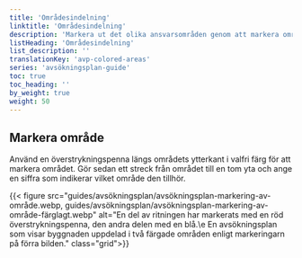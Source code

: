 ```yaml
---
title: 'Områdesindelning'
linktitle: 'Områdesindelning'
description: 'Markera ut det olika ansvarsområden genom att markera områdena med en överstrykspenna och ange en siffra för varje enskilt område.'
listHeading: 'Områdesindelning'
list_description: ''
translationKey: 'avp-colored-areas'
series: 'avsökningsplan-guide'
toc: true
toc_heading: ''
by_weight: true
weight: 50
---
```


## Markera område

Använd en överstrykningspenna längs områdets ytterkant i valfri färg för att markera området. Gör sedan ett streck från området till en tom yta och ange en siffra som indikerar vilket område den tillhör. 

{{< figure src="guides/avsökningsplan/avsökningsplan-markering-av-område.webp, guides/avsökningsplan/avsökningsplan-markering-av-område-färglagt.webp" alt="En del av ritningen har markerats med en röd överstrykningspenna, den andra delen med en blå.\e En avsökningsplan som visar byggnaden uppdelad i två färgade områden enligt markeringarn på förra bilden." class="grid">}}







